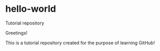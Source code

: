 # hello-world
Tutorial repository

Greetings!

This is a tutorial repository created for the purpose of learning GitHub!
